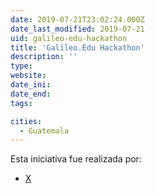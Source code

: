 ```yaml
---
date: 2019-07-21T23:02:24.000Z
date_last_modified: 2019-07-21
uid: galileo-edu-hackathon
title: 'Galileo.Edu Hackathon'
description: ''
type: 
website: 
date_ini: 
date_end: 
tags:

cities: 
  - Guatemala
---
```


Esta iniciativa fue realizada por:

- [X](/organizaciones/municipalidad-de-guatemala)

